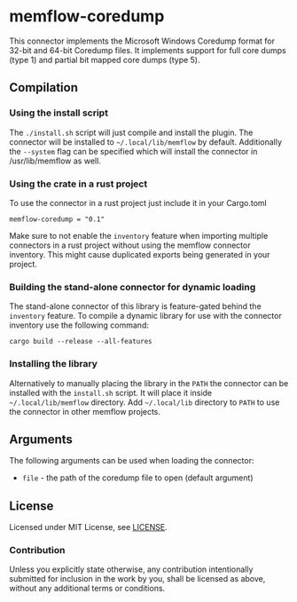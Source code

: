 # memflow-coredump

This connector implements the Microsoft Windows Coredump format for 32-bit and 64-bit Coredump files. It implements support for full core dumps (type 1) and partial bit mapped core dumps (type 5).

## Compilation

### Using the install script

The `./install.sh` script will just compile and install the plugin.
The connector will be installed to `~/.local/lib/memflow` by default.
Additionally the `--system` flag can be specified which will install the connector in /usr/lib/memflow as well.

### Using the crate in a rust project

To use the connector in a rust project just include it in your Cargo.toml

```
memflow-coredump = "0.1"
```

Make sure to not enable the `inventory` feature when importing multiple
connectors in a rust project without using the memflow connector inventory.
This might cause duplicated exports being generated in your project.

### Building the stand-alone connector for dynamic loading

The stand-alone connector of this library is feature-gated behind the `inventory` feature.
To compile a dynamic library for use with the connector inventory use the following command:

```cargo build --release --all-features```

### Installing the library

Alternatively to manually placing the library in the `PATH` the connector can be installed with the `install.sh` script.
It will place it inside `~/.local/lib/memflow` directory. Add `~/.local/lib` directory to `PATH` to use the connector in other memflow projects.

## Arguments

The following arguments can be used when loading the connector:

- `file` - the path of the coredump file to open (default argument)

## License

Licensed under MIT License, see [LICENSE](LICENSE).

### Contribution

Unless you explicitly state otherwise, any contribution intentionally submitted for inclusion in the work by you, shall be licensed as above, without any additional terms or conditions.
